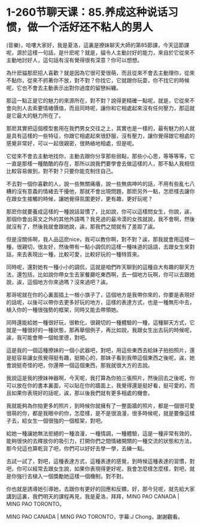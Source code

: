 # 1-260节聊天课：85.养成这种说话习惯，做一个活好还不粘人的男人

(音樂)，哈嘍大家好，我是夏洛，這裏是撩妹聊天大師的第85節課，今天這節課呢，源於這樣一句話，是什麽呢？就是，貓令人主動討好的能力，來自於它從來不主動地討好人，這句話有沒有覺得很有深意？你可以想想。

為什麽貓那麽招人喜歡？就是因為它很可愛很萌，而且從來不會去主動理你，從來不黏你，從來不抓著你不放，對不對？你找它，它就跟你玩耍，你不找它的時候呢，它也不會去主動表示出對你過度的留戀糾纏。

那這一點正是它的魅力的來源所在，對不對？說得更精確一點呢，就是，它從來不會向別人去索要情緒價值，而且同時呢，讓你和它相處起來沒有任何壓力，那這就是它最大的魅力所在了。

那麽其實把這個模型套用在我們男女交往之上，其實也是一樣的，最有魅力的人就是具有這樣的一些特征，你跟它相處起來很舒服，沒有壓力，讓你覺得跟它相處的感覺非常好，可以一起很親密，很熱絡地相處，但是呢。

它從來不會去主動地找你，主動去跟你分享那些弱點，那些小心思，等等等等，它一直是那樣一種酷酷的存在，那所以說我們要學會去做這樣的人，那不黏人我相信比較容易做到，對不對？只要你能克制住自己。

不去對一個你喜歡的人，說一些無關痛癢，說一些無病呻吟的話，不用有些亂七八糟的沒有意義的情緒去干擾他，那就不會出現問題，那麽另外一點，怎麽樣去讓你在跟女生接觸的時候，讓她覺得氛圍更好，更有趣，更好玩呢？

那麽你就要養成這樣的一種說話習慣了，比如說，你可以這樣問女生，你說，誒，那個你會出英文之外的其他外語嗎？我見過的最冷漠的女孩就說，我不會啊，然後就沒有了，然後我就會跟她說，誒，那我們之間就有了差距了誒。

但是沒關係啊，我人品這麽nice，我可以教你啊，對不對？誒，那我就會用這樣一種，很親切，很友好，然後帶有一點小調侃的這樣一種味道的話語，去跟女生來對話，來去表現出一種，比較可愛，比較好玩的一種特質來。

同時呢，還對她有一種小小的調侃，這就是咱們昨天聊到的這種自大有趣的聊天方法，還包括，比如說你帶女生去家餐廳吃東西啊，去一個地方玩啊，你可以去跟她說，誒，這個地方你來過嗎？沒來過吧？誒。

那哥呢就在你的心裏面插上一根小旗子了，這個地方是我帶你來的，你要是表現好的話呢，以後可以帶你去更多好玩的地方，這樣的表達方式，也是一種無形中去，植入你的一種很強勢的框架，同時又能去帶領她。

同時還能給她一種很好玩，很軟化，很親切的一種體驗的一種，這種聊天方式，它就是一種很好的一種狀態，那再舉個例子，再比如說，我跟女生出去玩的時候呢，誒，我可能會帶一個帕里德，對吧。

這是我的一個這種撩妹的一個小武器吧，對吧，用這些東西去給妹子拍拍照片，還是挺容易讓女孩覺得挺有趣，挺開心的，那妹子看到我帶這個東西之後呢，誒，她會說挺奇怪的吧，你還帶一個這個東西，那我就很大方的去說。

我說這是我的撩妹神器啊，今天呢，我打算為你拍三張照片，然後回去之後呢，你可以放在你的書本裏面，可以貼在你的牆面上，我覺得還是挺好看，挺可愛的，而且如果你表現好的話呢，誒，那以後我們就有更多相處的機會。

我就能夠為你拍更多的照片，到時候你就擁有了一整面牆的照片，都是一個很可愛很萌的你，都是我眼中的你，怎麼樣，是不是很浪漫，很多時候呢，就是要像這樣子去，給女生一個很強的一個框架，對吧。

給她一種讓她無法拒絕的一種浪漫，一種情調，一種體驗，這是一種非常有效的，能夠很快的去釋放你的吸引力，打開你們之間情緒開關的一種交流的狀態和方法，那今兒這也算乾貨了吧，你們可以好好去學一學，去練一點。

去試一試了，對吧，這種表達方式，這種表達的感覺，到時候這種表達的習慣，對吧，你可以經常去跟女生說，如果你表現得更好呢，我會怎麼樣怎麼樣，對吧，就是你強行去植入一個獎勵她這樣一個機制，對不對。

你也就是誘導她引導她，去跟你有更好的回應和反饋，好，那今兒呢，就先給大家講到這裏，我們明天的課程再見，我是夏洛，拜拜，MING PAO CANADA | MING PAO TORONTO。

MING PAO CANADA | MING PAO TORONTO，字幕:J Chong，謝謝觀看。

